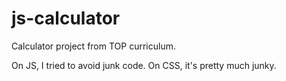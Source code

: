 # js-calculator
Calculator project from TOP curriculum.

On JS, I tried to avoid junk code. On CSS, it's pretty much junky.